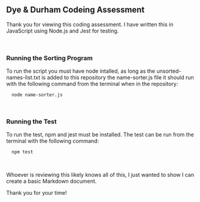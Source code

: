 ## Dye & Durham Codeing Assessment

Thank you for viewing this coding assessment. I have written this in JavaScript using Node.js and Jest for testing. 

<br/>

### Running the Sorting Program
To run the script you must have node intalled, as long as the unsorted-names-list.txt is added to this repository the name-sorter.js file it should run with the following command from the terminal when in the repository:
```
  node name-sorter.js  
```
<br/>

### Running the Test
To run the test, npm and jest must be installed. 
The test can be run from the terminal with the following command:
```
  npm test
```
<br/>

Whoever is reviewing this likely knows all of this, I just wanted to show I can create a basic Markdown document. 

Thank you for your time!

